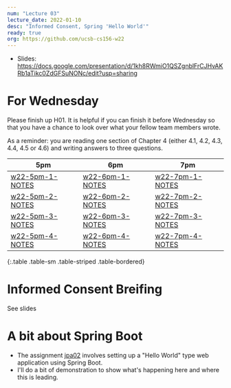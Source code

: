 ```yaml
---
num: "Lecture 03"
lecture_date: 2022-01-10
desc: "Informed Consent, Spring 'Hello World'"
ready: true
org: https://github.com/ucsb-cs156-w22
---
```


* Slides: <https://docs.google.com/presentation/d/1kh8RWmiO1QSZgnblFrCJHvAKRb1aTikc0ZdGFSuNONc/edit?usp=sharing>

# For Wednesday

Please finish up H01.  It is helpful if you can finish it before Wednesday so that you have a chance to look over what your fellow team members wrote.

As a reminder: you are reading one section of Chapter 4 (either 4.1, 4.2, 4.3, 4.4, 4.5 or 4.6) and writing answers to three questions.

| 5pm | 6pm | 7pm |
|-----|-----|-----|
| [w22-5pm-1-NOTES]({{page.org}}/w22-5pm-1-NOTES) | [w22-6pm-1-NOTES]({{page.org}}/w22-6pm-1-NOTES) | [w22-7pm-1-NOTES]({{page.org}}/w22-7pm-1-NOTES)  |
| [w22-5pm-2-NOTES]({{page.org}}/w22-5pm-2-NOTES) | [w22-6pm-2-NOTES]({{page.org}}/w22-6pm-2-NOTES) | [w22-7pm-2-NOTES]({{page.org}}/w22-7pm-2-NOTES)  |
| [w22-5pm-3-NOTES]({{page.org}}/w22-5pm-3-NOTES) | [w22-6pm-3-NOTES]({{page.org}}/w22-6pm-3-NOTES) | [w22-7pm-3-NOTES]({{page.org}}/w22-7pm-3-NOTES)  |
| [w22-5pm-4-NOTES]({{page.org}}/w22-5pm-4-NOTES) | [w22-6pm-4-NOTES]({{page.org}}/w22-6pm-4-NOTES) | [w22-7pm-4-NOTES]({{page.org}}/w22-7pm-4-NOTES)  |
{:.table .table-sm .table-striped .table-bordered}


# Informed Consent Breifing

See slides

# A bit about Spring Boot

* The assignment [jpa02](https://ucsb-cs156.github.io/w22/lab/jpa02/) involves setting up a "Hello World" type web application using Spring Boot.
* I'll do a bit of demonstration to show what's happening here and where this is leading.



